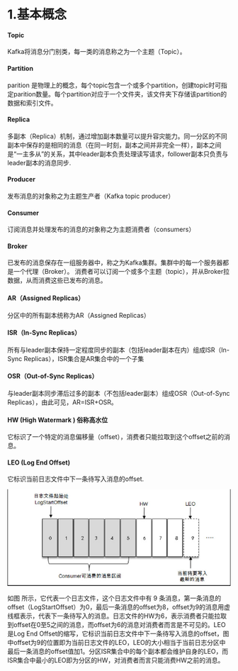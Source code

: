 # 1.基本概念

#### Topic

Kafka将消息分门别类，每一类的消息称之为一个主题（Topic）。

#### Partition

parition 是物理上的概念，每个topic包含一个或多个partition，创建topic时可指定parition数量。每个partition对应于一个文件夹，该文件夹下存储该partition的数据和索引文件。

#### Replica

多副本（Replica）机制，通过增加副本数量可以提升容灾能力。同一分区的不同副本中保存的是相同的消息（在同一时刻，副本之间并非完全一样），副本之间是“一主多从”的关系，其中leader副本负责处理读写请求，follower副本只负责与leader副本的消息同步.

#### Producer

发布消息的对象称之为主题生产者（Kafka topic producer）

#### Consumer

订阅消息并处理发布的消息的对象称之为主题消费者（consumers）

#### Broker

已发布的消息保存在一组服务器中，称之为Kafka集群。集群中的每一个服务器都是一个代理（Broker）。 消费者可以订阅一个或多个主题（topic），并从Broker拉数据，从而消费这些已发布的消息。

#### AR（Assigned Replicas）

分区中的所有副本统称为AR（Assigned Replicas）

#### ISR（In-Sync Replicas）

所有与leader副本保持一定程度同步的副本（包括leader副本在内）组成ISR（In-Sync Replicas），ISR集合是AR集合中的一个子集

#### OSR（Out-of-Sync Replicas）

与leader副本同步滞后过多的副本（不包括leader副本）组成OSR（Out-of-Sync Replicas），由此可见，AR=ISR+OSR。

#### HW (High Watermark ) 俗称高水位

它标识了一个特定的消息偏移量（offset），消费者只能拉取到这个offset之前的消息。

#### LEO (Log End Offset)

它标识当前日志文件中下一条待写入消息的offset.



![image-20221120152126347](kafka%E5%AD%A6%E4%B9%A0%E7%AC%94%E8%AE%B0.assets/image-20221120152126347.png)



如图 所示，它代表一个日志文件，这个日志文件中有 9 条消息，第一条消息的 offset（LogStartOffset）为0，最后一条消息的offset为8，offset为9的消息用虚线框表示，代表下一条待写入的消息。日志文件的HW为6，表示消费者只能拉取到offset在0至5之间的消息，而offset为6的消息对消费者而言是不可见的。LEO是Log End Offset的缩写，它标识当前日志文件中下一条待写入消息的offset，图中offset为9的位置即为当前日志文件的LEO，LEO的大小相当于当前日志分区中最后一条消息的offset值加1。分区ISR集合中的每个副本都会维护自身的LEO，而ISR集合中最小的LEO即为分区的HW，对消费者而言只能消费HW之前的消息。